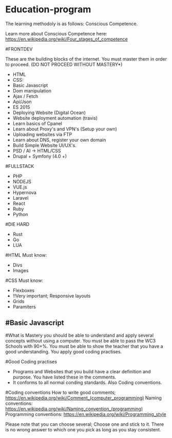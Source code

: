 # Education-program
The learning methodoly is as follows:
Conscious Competence.

Learn more about Conscious Competence here:  https://en.wikipedia.org/wiki/Four_stages_of_competence

#FRONTDEV 

These are the building blocks of the internet. You must master them in order to proceed. (DO NOT PROCEED WITHOUT MASTERY*)
- HTML
- CSS: 
- Basic Javascript
- Dom manipulation
- Ajax / Fetch 
- Api/Json
- ES 2015
- Deploying Website (Digital Ocean)
- Website deployment automation (travis)
- Learn basics of Cpanel
- Learn about Proxy's and VPN's (Setup your own)
- Uploading websites via FTP
- Learn about DNS, register your own domain
- Build Simple Website UI/UX's.
- PSD / AI -> HTML/CSS
- Drupal + Symfony (4.0 +)

#FULLSTACK
- PHP
- NODEJS
- VUE.js
- Hypernova
- Laravel
- React
- Ruby
- Python

#DIE HARD
- Rust
- Go
- LUA

#HTML
Must know:
- Divs
- Images

#CSS
Must know:
- Flexboxes
- !!Very important; Responsive layouts
- Grids
- Paramiters



#Basic Javascript
- 



#What is Mastery
you should be able to understand and apply several concepts without using a computer. You must be able to pass the WC3 Schools with 90+%. You must be able to show the teacher that you have a good understanding. You apply good coding practises.

#Good Coding practises
- Programs and Websites that you build have a clear definition and purpose. You have listed these in the comments.
- It conforms to all normal conding standards. Also Coding conventions.

#Coding conventions
How to write good comments; https://en.wikipedia.org/wiki/Comment_(computer_programming)
Naming conventions: https://en.wikipedia.org/wiki/Naming_convention_(programming)
Programming conventions: https://en.wikipedia.org/wiki/Programming_style

Please note that you can choose several; Choose one and stick to it.
There is no wrong answer to which one you pick as long as you stay consistent.
